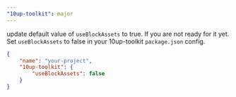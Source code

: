 ```yaml
---
"10up-toolkit": major
---
```


update default value of `useBlockAssets` to true. If you are not ready for it yet. Set `useBlockAssets` to false in your 10up-toolkit `package.json` config.

```json
{
	"name": "your-project",
	"10up-toolkit": {
		"useBlockAssets": false
	}
}
```
